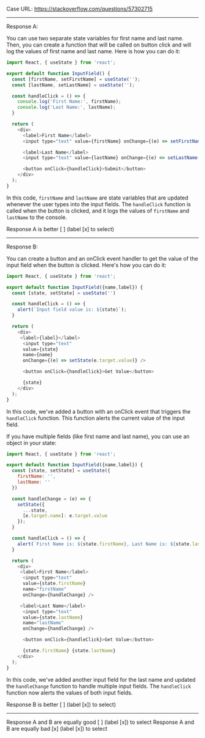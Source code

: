 Case URL: https://stackoverflow.com/questions/57302715

------
Response A:



You can use two separate state variables for first name and last name. Then, you can create a function that will be called on button click and will log the values of first name and last name. Here is how you can do it:

```javascript
import React, { useState } from 'react';

export default function InputField() {
  const [firstName, setFirstName] = useState('');
  const [lastName, setLastName] = useState('');

  const handleClick = () => {
    console.log('First Name:', firstName);
    console.log('Last Name:', lastName);
  }

  return (
    <div>
      <label>First Name</label>
      <input type="text" value={firstName} onChange={(e) => setFirstName(e.target.value)} />

      <label>Last Name</label>
      <input type="text" value={lastName} onChange={(e) => setLastName(e.target.value)} />

      <button onClick={handleClick}>Submit</button>
    </div>
  );
}
```

In this code, `firstName` and `lastName` are state variables that are updated whenever the user types into the input fields. The `handleClick` function is called when the button is clicked, and it logs the values of `firstName` and `lastName` to the console.

Response A is better [ ] (label [x] to select)

-------
Response B:

You can create a button and an onClick event handler to get the value of the input field when the button is clicked. Here's how you can do it:

```javascript
import React, { useState } from 'react';

export default function InputField({name,label}) {
  const [state, setState] = useState('')

  const handleClick = () => {
    alert(`Input field value is: ${state}`);
  }

  return (
    <div>
     <label>{label}</label>
      <input type="text" 
      value={state} 
      name={name}
      onChange={(e) => setState(e.target.value)} />

      <button onClick={handleClick}>Get Value</button>

      {state}
    </div>
  );
}
```

In this code, we've added a button with an onClick event that triggers the `handleClick` function. This function alerts the current value of the input field.

If you have multiple fields (like first name and last name), you can use an object in your state:

```javascript
import React, { useState } from 'react';

export default function InputField({name,label}) {
  const [state, setState] = useState({
    firstName: '',
    lastName: ''
  })

  const handleChange = (e) => {
    setState({
      ...state,
      [e.target.name]: e.target.value
    });
  }

  const handleClick = () => {
    alert(`First Name is: ${state.firstName}, Last Name is: ${state.lastName}`);
  }

  return (
    <div>
     <label>First Name</label>
      <input type="text" 
      value={state.firstName} 
      name="firstName"
      onChange={handleChange} />

     <label>Last Name</label>
      <input type="text" 
      value={state.lastName} 
      name="lastName"
      onChange={handleChange} />

      <button onClick={handleClick}>Get Value</button>

      {state.firstName} {state.lastName}
    </div>
  );
}
```

In this code, we've added another input field for the last name and updated the `handleChange` function to handle multiple input fields. The `handleClick` function now alerts the values of both input fields.

Response B is better [ ] (label [x]) to select)

-------

Response A and B are equally good [ ] (label [x]) to select
Response A and B are equally bad [x] (label [x]) to select
